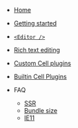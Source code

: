 <!-- docs/_sidebar.md -->

- [Home](/)
- [Getting started](/quick-start.md)
- [`<Editor />`](/editor.md)
- [Rich text editing](/slate.md)
- [Custom Cell plugins](/custom-cell-plugins.md)
- [Builtin Cell Plugins](/builtin_plugins.md)

- FAQ
  - [SSR](/server-side-rendering.md)
  - [Bundle size](/bundle-size.md)
  - [IE11](/ie11.md)
